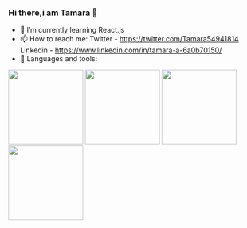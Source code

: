 ### Hi there,i am Tamara 👋

<!--
**atletisimo/atletisimo** is a ✨ _special_ ✨ repository because its `README.md` (this file) appears on your GitHub profile.

Here are some ideas to get you started:

- 🔭 I’m currently working on ...
-->

- 🌱 I’m currently learning React.js
- 📫 How to reach me: Twitter - https://twitter.com/Tamara54941814 Linkedin - https://www.linkedin.com/in/tamara-a-6a0b70150/
-  🔭 Languages and tools: 

 <img src="https://codecondo.com/wp-content/uploads/2017/08/Front-end-development-languages.jpg" width="150px" height="150px"/>
 <img src="https://reactjs.org/logo-og.png" width="150px" height="150px"/>
 <img src="https://s1.o7planning.com/en/11695/images/21379762.png" width="150px" height="150px"/>
 <img src="https://yt3.ggpht.com/ytc/AKedOLRrH_wT7RwStCNum43bUnEavYBJNISAWhmMJgJWOg=s900-c-k-c0x00ffffff-no-rj" width="150px" height="150px"/>
 
